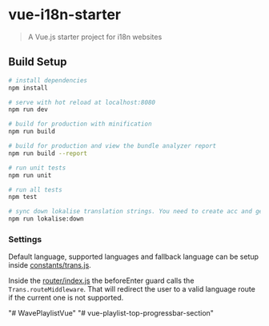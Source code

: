 # vue-i18n-starter

> A Vue.js starter project for i18n websites

## Build Setup

``` bash
# install dependencies
npm install

# serve with hot reload at localhost:8080
npm run dev

# build for production with minification
npm run build

# build for production and view the bundle analyzer report
npm run build --report

# run unit tests
npm run unit

# run all tests
npm test

# sync down lokalise translation strings. You need to create acc and generate token. Not available for free plan.
npm run lokalise:down
```

### Settings
Default language, supported languages and fallback language can be setup inside [constants/trans.js](./src/constants/trans.js).

Inside the [router/index.js](./src/router/index.js) the beforeEnter guard calls the `Trans.routeMiddleware`. That will redirect the user to a valid language route if the current one is not supported.
 
"# WavePlaylistVue" 
"# vue-playlist-top-progressbar-section" 
